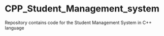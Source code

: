 # CPP_Student_Management_system
Repository contains code for the Student Management System in C++ language
